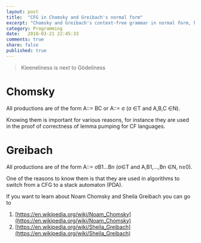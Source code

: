 ```yaml
---
layout: post
title:  "CFG in Chomsky and Greibach's normal form"
excerpt: "Chomsky and Greibach's context-free grammar in normal form, how they are made and why they are interesting"
category: Programming
date:   2018-03-21 22:45:33
comments: true
share: false
published: true
---
```


> Kleeneliness is next to Gödeliness 

   
# Chomsky
All productions are of the form A::= BC or A::= &sigma;
(&sigma; &isin;T and A,B,C &isin;N).

Knowing them is important for various reasons, for instance they are used in the proof of correctness of lemma pumping for CF languages.


# Greibach
All productions are of the form A::= &sigma;B1...Bn 
(&sigma;&isin;T and A,B1,...,Bn &isin;N, n&ge;0).

One of the reasons to know them is that they are used in algorithms to switch from a CFG to a stack automaton (PDA).

If you want to learn about Noam Chomsky and Sheila Greibach you can go to

1. [https://en.wikipedia.org/wiki/Noam_Chomsky](https://en.wikipedia.org/wiki/Noam_Chomsky) 
2. [https://en.wikipedia.org/wiki/Sheila_Greibach](https://en.wikipedia.org/wiki/Sheila_Greibach)
